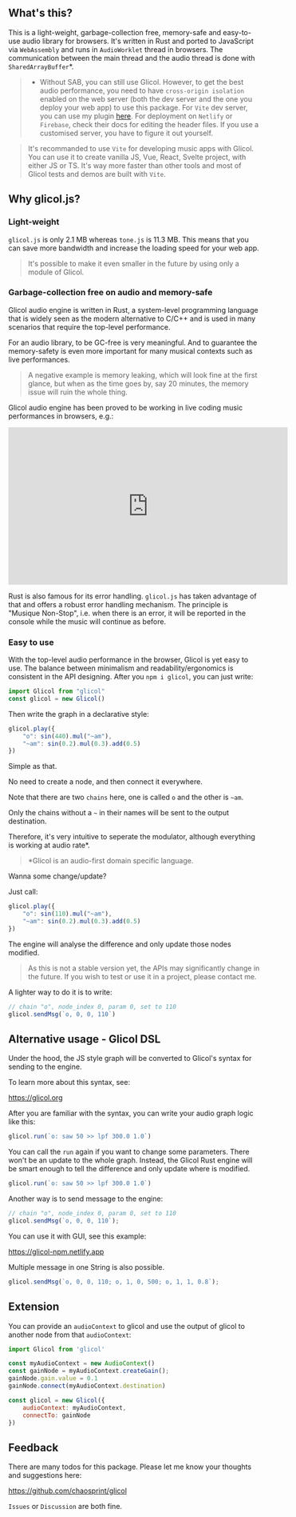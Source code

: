 ## What's this?

This is a light-weight, garbage-collection free, memory-safe and easy-to-use audio library for browsers. It's written in Rust and ported to JavaScript via `WebAssembly` and runs in `AudioWorklet` thread in browsers. The communication between the main thread and the audio thread is done with `SharedArrayBuffer`*.

> * Without SAB, you can still use Glicol. However, to get the best audio performance, you need to have `cross-origin isolation` enabled on the web server (both the dev server and the one you deploy your web app) to use this package. For `Vite` dev server, you can use my plugin [here](https://github.com/chaosprint/vite-plugin-cross-origin-isolation). For deployment on `Netlify` or `Firebase`, check their docs for editing the header files. If you use a customised server, you have to figure it out yourself.

> It's recommanded to use `Vite` for developing music apps with Glicol. You can use it to create vanilla JS, Vue, React, Svelte project, with either JS or TS. It's way more faster than other tools and most of Glicol tests and demos are built with `Vite`.

## Why glicol.js?

### Light-weight
`glicol.js` is only 2.1 MB whereas `tone.js` is 11.3 MB. This means that you can save more bandwidth and increase the loading speed for your web app.

> It's possible to make it even smaller in the future by using only a module of Glicol.

### Garbage-collection free on audio and memory-safe

Glicol audio engine is written in Rust, a system-level programming language that is widely seen as the modern alternative to C/C++ and is used in many scenarios that require the top-level performance.

For an audio library, to be GC-free is very meaningful. And to guarantee the memory-safety is even more important for many musical contexts such as live performances.

> A negative example is memory leaking, which will look fine at the first glance, but when as the time goes by, say 20 minutes, the memory issue will ruin the whole thing.

Glicol audio engine has been proved to be working in live coding music performances in browsers, e.g.:

<iframe width="560" height="315" src="https://www.youtube.com/embed/atoTujbQdwI?start=187" title="YouTube video player" frameborder="0" allow="accelerometer; autoplay; clipboard-write; encrypted-media; gyroscope; picture-in-picture" allowfullscreen></iframe>

Rust is also famous for its error handling. `glicol.js` has taken advantage of that and offers a robust error handling mechanism. The principle is "Musique Non-Stop", i.e. when there is an error, it will be reported in the console while the music will continue as before.

### Easy to use

With the top-level audio performance in the browser, Glicol is yet easy to use. The balance between minimalism and readability/ergonomics is consistent in the API designing. After you `npm i glicol`, you can just write:

```js
import Glicol from "glicol"
const glicol = new Glicol()
```

Then write the graph in a declarative style:

```js
glicol.play({
    "o": sin(440).mul("~am"),
    "~am": sin(0.2).mul(0.3).add(0.5)
})
```

Simple as that.

No need to create a node, and then connect it everywhere.

Note that there are two `chains` here, one is called `o` and the other is `~am`.

Only the chains without a `~` in their names will be sent to the output destination.

Therefore, it's very intuitive to seperate the modulator, although everything is working at audio rate*.

> *Glicol is an audio-first domain specific language.

Wanna some change/update?

Just call:

```js
glicol.play({
    "o": sin(110).mul("~am"),
    "~am": sin(0.2).mul(0.3).add(0.5)
})
```

The engine will analyse the difference and only update those nodes modified.

> As this is not a stable version yet, the APIs may significantly change in the future. If you wish to test or use it in a project, please contact me.

A lighter way to do it is to write:

```js
// chain "o", node_index 0, param 0, set to 110
glicol.sendMsg(`o, 0, 0, 110`)
```

<!-- ## API reference (coming soon...)-->

## Alternative usage - Glicol DSL

Under the hood, the JS style graph will be converted to Glicol's syntax for sending to the engine.

To learn more about this syntax, see:

https://glicol.org

After you are familiar with the syntax, you can write your audio graph logic like this:

```js
glicol.run(`o: saw 50 >> lpf 300.0 1.0`)
```

You can call the `run` again if you want to change some parameters. There won't be an update to the whole graph. Instead, the Glicol Rust engine will be smart enough to tell the difference and only update where is modified.

```js
glicol.run(`o: saw 50 >> lpf 300.0 1.0`)
```

Another way is to send message to the engine:

```js
// chain "o", node_index 0, param 0, set to 110
glicol.sendMsg(`o, 0, 0, 110`);
```

You can use it with GUI, see this example:

https://glicol-npm.netlify.app

Multiple message in one String is also possible.

```js
glicol.sendMsg(`o, 0, 0, 110; o, 1, 0, 500; o, 1, 1, 0.8`);
```

## Extension

You can provide an `audioContext` to glicol and use the output of glicol to another node from that `audioContext`:

```js
import Glicol from 'glicol'

const myAudioContext = new AudioContext()
const gainNode = myAudioContext.createGain();
gainNode.gain.value = 0.1
gainNode.connect(myAudioContext.destination)

const glicol = new Glicol({
    audioContext: myAudioContext,
    connectTo: gainNode
})
```

## Feedback

There are many todos for this package. Please let me know your thoughts and suggestions here:

https://github.com/chaosprint/glicol

`Issues` or `Discussion` are both fine.